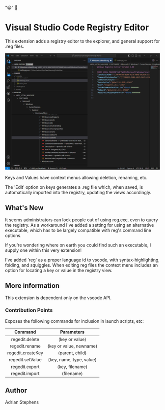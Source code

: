 "😀"
<span data-index="1"></span>
# Visual Studio Code Registry Editor

This extension adds a registry editor to the explorer, and general support for .reg files.

![Main window screenshot](assets/readme.png)


Keys and Values have context menus allowing deletion, renaming, etc.

The 'Edit' option on keys generates a .reg file which, when saved, is automatically imported into the registry, updating the views accordingly.

## What's New

It seems administrators can lock people out of using reg.exe, even to query the registry. As a workaround I've added a setting for using an alternative executable, which has to be largely compatible with reg's command line options.

If you're wondering where on earth you could find such an executable, I supply one within this very extension!

I've added 'reg' as a proper language id to vscode, with syntax-highlighting, folding, and squiggles.
When editing reg files the context menu includes an option for locating a key or value in the registry view.

## More information

This extension is dependent only on the vscode API.

### Contribution Points

Exposes the following commands for inclusion in launch scripts, etc:

| Command | Parameters |
| :----: | :---: |
| regedit.delete    |(key or value) |
| regedit.rename    |(key or value, newname) |
| regedit.createKey |(parent, child) |
| regedit.setValue  |(key, name, type, value) |
| regedit.export    |(key, filename) |
| regedit.import    |(filename) |


## Author
Adrian Stephens


